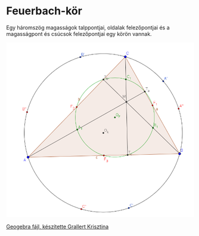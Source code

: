 # Feuerbach-kör

Egy háromszög magasságok talppontjai, oldalak felezőpontjai és a magasságpont és csúcsok felezőpontjai egy körön vannak.

![](imgs/feuerbach-kör.png)

[Geogebra fájl, készítette Grallert Krisztina](ggb/feuerbach.ggb) 
